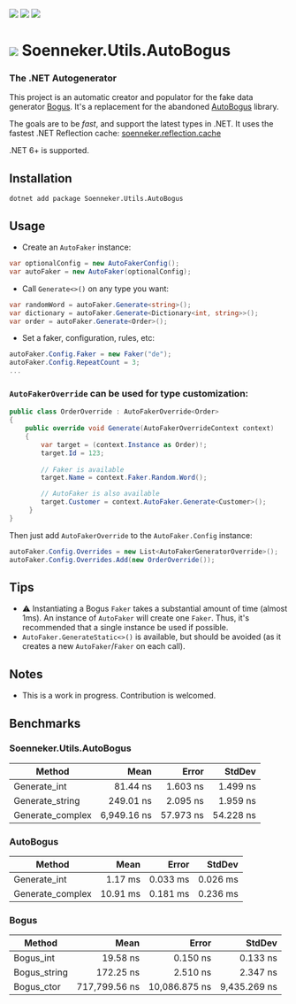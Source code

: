 ﻿[![](https://img.shields.io/nuget/v/soenneker.utils.autobogus.svg?style=for-the-badge)](https://www.nuget.org/packages/soenneker.utils.autobogus/)
[![](https://img.shields.io/github/actions/workflow/status/soenneker/soenneker.utils.autobogus/publish-package.yml?style=for-the-badge)](https://github.com/soenneker/soenneker.utils.autobogus/actions/workflows/publish-package.yml)
[![](https://img.shields.io/nuget/dt/soenneker.utils.autobogus.svg?style=for-the-badge)](https://www.nuget.org/packages/soenneker.utils.autobogus/)

# ![](https://user-images.githubusercontent.com/4441470/224455560-91ed3ee7-f510-4041-a8d2-3fc093025112.png) Soenneker.Utils.AutoBogus
### The .NET Autogenerator 

This project is an automatic creator and populator for the fake data generator [Bogus](https://github.com/bchavez/Bogus). It's a replacement for the abandoned [AutoBogus](https://github.com/nickdodd79/AutoBogus) library.

The goals are to be *fast*, and support the latest types in .NET. It uses the fastest .NET Reflection cache: [soenneker.reflection.cache](https://github.com/soenneker/soenneker.reflection.cache)

.NET 6+ is supported.

## Installation

```
dotnet add package Soenneker.Utils.AutoBogus
```

## Usage

- Create an `AutoFaker` instance:
```csharp
var optionalConfig = new AutoFakerConfig();
var autoFaker = new AutoFaker(optionalConfig);
```

- Call `Generate<>()` on any type you want:

```csharp
var randomWord = autoFaker.Generate<string>();
var dictionary = autoFaker.Generate<Dictionary<int, string>>();
var order = autoFaker.Generate<Order>();
```

- Set a faker, configuration, rules, etc:

```csharp
autoFaker.Config.Faker = new Faker("de");
autoFaker.Config.RepeatCount = 3;
...
```

### `AutoFakerOverride` can be used for type customization:

```csharp
public class OrderOverride : AutoFakerOverride<Order>
{
    public override void Generate(AutoFakerOverrideContext context)
    {
        var target = (context.Instance as Order)!;
        target.Id = 123;
        
        // Faker is available
        target.Name = context.Faker.Random.Word();

        // AutoFaker is also available
        target.Customer = context.AutoFaker.Generate<Customer>();
     }
}
```

Then just add `AutoFakerOverride` to the `AutoFaker.Config` instance:

```csharp
autoFaker.Config.Overrides = new List<AutoFakerGeneratorOverride>();
autoFaker.Config.Overrides.Add(new OrderOverride());
```

## Tips
  - ⚠️ Instantiating a Bogus `Faker` takes a substantial amount of time (almost 1ms). An instance of `AutoFaker` will create one `Faker`. Thus, it's recommended that a single instance be used if possible.
- `AutoFaker.GenerateStatic<>()` is available, but should be avoided (as it creates a new `AutoFaker`/`Faker` on each call).

## Notes
- This is a work in progress. Contribution is welcomed.

## Benchmarks

### Soenneker.Utils.AutoBogus

| Method           | Mean        | Error     | StdDev    |
|----------------- |------------:|----------:|----------:|
| Generate_int     |    81.44 ns |  1.603 ns |  1.499 ns |
| Generate_string  |   249.01 ns |  2.095 ns |  1.959 ns |
| Generate_complex | 6,949.16 ns | 57.973 ns | 54.228 ns |

### AutoBogus

| Method           | Mean      | Error    | StdDev   |
|----------------- |----------:|---------:|---------:|
| Generate_int     |   1.17 ms | 0.033 ms | 0.026 ms |
| Generate_complex |  10.91 ms | 0.181 ms | 0.236 ms |

### Bogus

| Method       | Mean          | Error         | StdDev       |
|------------- |--------------:|--------------:|-------------:|
| Bogus_int    |      19.58 ns |      0.150 ns |     0.133 ns |
| Bogus_string |     172.25 ns |      2.510 ns |     2.347 ns |
| Bogus_ctor   | 717,799.56 ns | 10,086.875 ns | 9,435.269 ns |